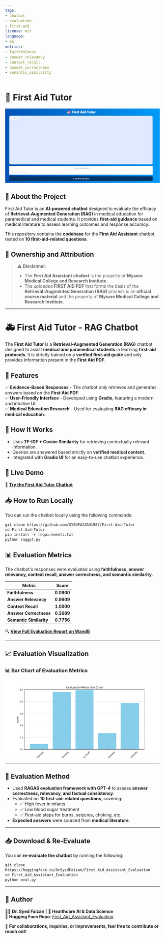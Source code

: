 ```yaml
---
tags:
- chatbot
- evaluation
- first-aid
license: mit
language:
- en
metrics:
- faithfulness
- answer_relevancy
- context_recall
- answer_correctness
- semantic_similarity
---
```


# 🏥 First Aid Tutor

![First Aid Tutor](https://github.com/SYEDFAIZAN1987/First-Aid-Tutor/blob/main/RAGGPT%20UI.png)

## 📘 About the Project
First Aid Tutor is an **AI-powered chatbot** designed to evaluate the efficacy of **Retrieval-Augmented Generation (RAG)** in medical education for paramedical and medical students. It provides **first-aid guidance** based on medical literature to assess learning outcomes and response accuracy.

This repository contains the **codebase** for the **First Aid Assistant** chatbot, tested on **10 first-aid-related questions**.

## 📢 **Ownership and Attribution**
> **⚠️ Disclaimer:**  
> - The **First Aid Assistant chatbot** is the property of **Mysore Medical College and Research Institute**.  
> - The uploaded **FIRST AID PDF** that forms the basis of the **Retrieval-Augmented Generation (RAG)** process is an **official course material** and the property of **Mysore Medical College and Research Institute**.

---

# 🚑 First Aid Tutor - RAG Chatbot

The **First Aid Tutor** is a **Retrieval-Augmented Generation (RAG)** chatbot designed to assist **medical and paramedical students** in learning **first-aid protocols**. It is strictly trained on a **verified first-aid guide** and only provides information present in the **First Aid PDF**.

## 🎯 Features
✅ **Evidence-Based Responses** - The chatbot only retrieves and generates answers based on the **First Aid PDF**.  
✅ **User-Friendly Interface** - Developed using **Gradio**, featuring a modern and intuitive UI.  
✅ **Medical Education Research** - Used for evaluating **RAG efficacy in medical education**.  

## 🔬 How It Works
- Uses **TF-IDF + Cosine Similarity** for retrieving contextually relevant information.  
- Queries are answered based strictly on **verified medical content**.  
- Integrated with **Gradio UI** for an easy-to-use chatbot experience.  

## 📌 Live Demo
🚀 **[Try the First Aid Tutor Chatbot](https://huggingface.co/spaces/DrSyedFaizan/First_Aid_Assistant)**

## 📥 How to Run Locally
You can run the chatbot locally using the following commands:

```
git clone https://github.com/SYEDFAIZAN1987/First-Aid-Tutor
cd First-Aid-Tutor
pip install -r requirements.txt
python raggpt.py
```
## 📊 Evaluation Metrics
The chatbot's responses were evaluated using **faithfulness, answer relevancy, context recall, answer correctness, and semantic similarity**.

| Metric               | Score  |
|----------------------|--------|
| **Faithfulness**        | **0.0900** |
| **Answer Relevancy**    | **0.9609** |
| **Context Recall**      | **1.0000** |
| **Answer Correctness**  | **0.2689** |
| **Semantic Similarity** | **0.7756** |

🔍 **[View Full Evaluation Report on WandB](https://api.wandb.ai/links/drsyedfaizan1987-northeastern-university/xrlfa4vq)**

---

## 📈 Evaluation Visualization
### 📊 Bar Chart of Evaluation Metrics  
![Heatmap](https://github.com/SYEDFAIZAN1987/First-Aid-Tutor/blob/main/metrics.png)



---

## 📖 Evaluation Method
- Used **RAGAS evaluation framework with GPT-4** to assess **answer correctness, relevancy, and factual consistency**.
- Evaluated on **10 first-aid-related questions**, covering:
  - ✅ High fever in infants  
  - ✅ Low blood sugar treatment  
  - ✅ First-aid steps for burns, seizures, choking, etc.  
- **Expected answers** were sourced from **medical literature**.

---

## 📥 Download & Re-Evaluate
You can **re-evaluate the chatbot** by running the following:

```
git clone https://huggingface.co/DrSyedFaizan/First_Aid_Assistant_Evaluation
cd First_Aid_Assistant_Evaluation
python eval.py
```

---

## 📌 Author
👨‍⚕ **Dr. Syed Faizan** | 🏥 **Healthcare AI & Data Science**  
🔗 **Hugging Face Repo**: [First_Aid_Assistant_Evaluation](https://huggingface.co/DrSyedFaizan/First_Aid_Assistant_Evaluation)

📩 **For collaborations, inquiries, or improvements, feel free to contribute or reach out!**



